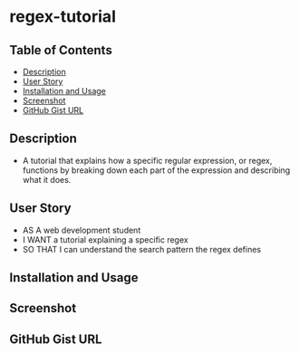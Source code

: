 # regex-tutorial

## Table of Contents

- [Description](#description)
- [User Story](#user-story)
- [Installation and Usage](#installation-and-usage)
- [Screenshot](#screenshot)
- [GitHub Gist URL](#github-gist-url)

## Description

- A tutorial that explains how a specific regular expression, or regex, functions by breaking down each part of the expression and describing what it does.

## User Story

- AS A web development student
- I WANT a tutorial explaining a specific regex
- SO THAT I can understand the search pattern the regex defines

## Installation and Usage

## Screenshot

## GitHub Gist URL
